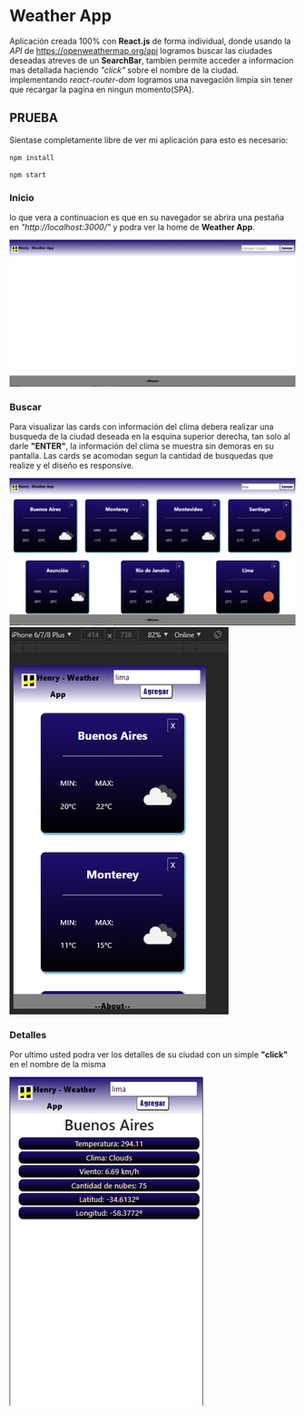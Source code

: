 
#  Weather App


Aplicación creada 100% con __React.js__ de forma individual, donde usando la _API_ de https://openweathermap.org/api logramos buscar las ciudades deseadas atreves de un __SearchBar__, tambien permite acceder a informacion mas detallada haciendo _"click"_ sobre el nombre de la ciudad. implementando _react-router-dom_ logramos una navegación limpia sin tener que recargar la pagina en ningun momento(SPA).

## PRUEBA 


Sientase completamente libre de ver mi aplicación para esto es necesario:
 

```NPM
npm install
```

```NPM
npm start
```

### Inicio

lo que vera a continuacion es que en su navegador se abrira una pestaña en _"http://localhost:3000/"_ y podra ver la home de __Weather App__. 


![Home](./img/home.png)

### Buscar

Para visualizar las cards con información del clima debera realizar una busqueda de la ciudad deseada en la esquina superior derecha, tan solo al darle __"ENTER"__, la información del clima se muestra sin demoras en su pantalla. Las cards se acomodan segun la cantidad de busquedas que realize y el diseño es responsive.


![Home](./img/busqueda.png)
![Home](./img/busqueda-responsive.png)


### Detalles

Por ultimo usted podra ver los detalles de su ciudad con un simple __"click"__ en el nombre de la misma

![Home](./img/detalles-responsive.png)

